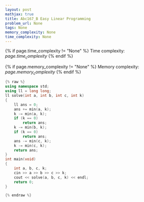 ```yaml
---
layout: post
mathjax: true
title: Abc167_B Easy Linear Programming
problem_url: None
tags: None
memory_complexity: None
time_complexity: None
---
```




{% if page.time_complexity != "None" %}
Time complexity: ${{ page.time_complexity }}$
{% endif %}

{% if page.memory_complexity != "None" %}
Memory complexity: ${{ page.memory_complexity }}$
{% endif %}

```cpp
{% raw %}
using namespace std;
using ll = long long;
ll solve(int a, int b, int c, int k)
{
    ll ans = 0;
    ans += min(a, k);
    k -= min(a, k);
    if (k == 0)
        return ans;
    k -= min(b, k);
    if (k == 0)
        return ans;
    ans -= min(c, k);
    k -= min(c, k);
    return ans;
}
int main(void)
{
    int a, b, c, k;
    cin >> a >> b >> c >> k;
    cout << solve(a, b, c, k) << endl;
    return 0;
}

{% endraw %}
```